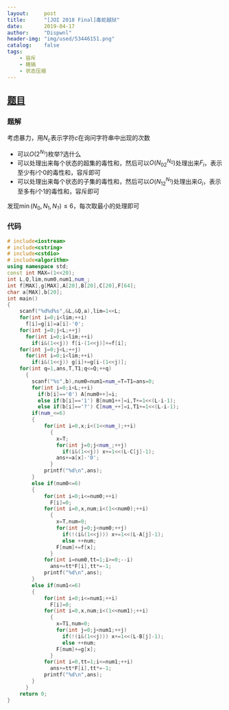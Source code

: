```yaml
---
layout:		post
title:		"[JOI 2018 Final]毒蛇越狱"
date:		2019-04-17
author:		"Dispwnl"
header-img:	"img/used/53446151.png"
catalog:	false
tags:
    - 容斥
    - 瞎搞
    - 状态压缩
---
```


## [题目](<https://loj.ac/problem/2351>)

### 题解

考虑暴力，用$N_c$表示字符$c$在询问字符串中出现的次数

- 可以$O(2^{N_?})$枚举$?$选什么
- 可以处理出来每个状态的超集的毒性和，然后可以$O(N_02^{N_0})$处理出来$F_i$，表示至少有$i$个$0$的毒性和，容斥即可
- 可以处理出来每个状态的子集的毒性和，然后可以$O(N_12^{N_1})$处理出来$G_i$，表示至多有$i$个$1$的毒性和，容斥即可

发现$\min(N_0,N_1,N_?)\le 6$，每次取最小的处理即可

### 代码

```c++
# include<iostream>
# include<cstring>
# include<cstdio>
# include<algorithm>
using namespace std;
const int MAX=(1<<20);
int L,Q,lim,num0,num1,num_;
int f[MAX],g[MAX],A[20],B[20],C[20],F[64];
char a[MAX],b[20];
int main()
{
	scanf("%d%d%s",&L,&Q,a),lim=1<<L;
	for(int i=0;i<lim;++i)
	  f[i]=g[i]=a[i]-'0';
	for(int j=0;j<L;++j)
	  for(int i=0;i<lim;++i)
	    if(i&(1<<j)) f[i-(1<<j)]+=f[i];
	for(int j=0;j<L;++j)
	  for(int i=0;i<lim;++i)
	    if(i&(1<<j)) g[i]+=g[i-(1<<j)];
	for(int q=1,ans,T,T1;q<=Q;++q)
	  {
	  	scanf("%s",b),num0=num1=num_=T=T1=ans=0;
	  	for(int i=0;i<L;++i)
	  	  if(b[i]=='0') A[num0++]=i;
	  	  else if(b[i]=='1') B[num1++]=i,T+=1<<(L-i-1);
	  	  else if(b[i]=='?') C[num_++]=i,T1+=1<<(L-i-1);
	  	if(num_<=6)
	  	{
	  		for(int i=0,x;i<(1<<num_);++i)
	  		  {
	  		  	x=T;
	  		  	for(int j=0;j<num_;++j)
	  		  	  if(i&(1<<j)) x+=1<<(L-C[j]-1);
	  		  	ans+=a[x]-'0';
			  }
			printf("%d\n",ans);
		}
		else if(num0<=6)
		{
			for(int i=0;i<=num0;++i)
			  F[i]=0;
			for(int i=0,x,num;i<(1<<num0);++i)
			  {
			  	x=T,num=0;
			  	for(int j=0;j<num0;++j)
			  	  if(!(i&(1<<j))) x+=1<<(L-A[j]-1);
			  	  else ++num;
			  	F[num]+=f[x];
			  }
			for(int i=num0,tt=1;i>=0;--i)
			  ans+=tt*F[i],tt*=-1;
			printf("%d\n",ans);
		}
		else if(num1<=6)
		{
			for(int i=0;i<=num1;++i)
			  F[i]=0;
			for(int i=0,x,num;i<(1<<num1);++i)
			  {
			  	x=T1,num=0;
			  	for(int j=0;j<num1;++j)
			  	  if(!(i&(1<<j))) x+=1<<(L-B[j]-1);
			  	  else ++num;
			  	F[num]+=g[x];
			  }
			for(int i=0,tt=1;i<=num1;++i)
			  ans+=tt*F[i],tt*=-1;
			printf("%d\n",ans);
		}
	  }
	return 0;
}
```


